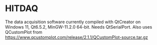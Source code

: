 # HITDAQ

The data acquisition software currently compiled with QtCreator on Windows 11, Qt6.5.2, MinGW-11.2.0 64-bit. Needs QtSerialPort.
Also uses QCustomPlot from https://www.qcustomplot.com/release/2.1.1/QCustomPlot-source.tar.gz